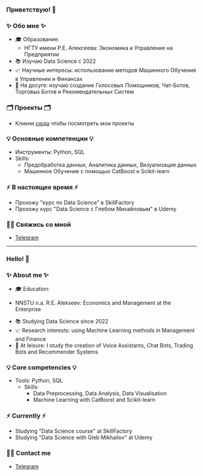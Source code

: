 ### Приветствую! 👋

### ✨ Обо мне ✨ 
* 🎓 Образование:
  - НГТУ имени Р.Е. Алексеева: Экономика и Управление на Предприятии
* 📚 Изучаю Data Science с 2022
* 📈 Научные интересы: использование методов Машинного Обучения в Управлении и Финансах
* 🔎 На досуге: изучаю создание Голосовых Помощников, Чат-Ботов, Торговых Ботов и Рекомендательных Систем

### 🗂️ Проекты 🗂️

* Кликни [сюда](https://github.com/Niko-NN/sf_data_science) чтобы посмотреть мои проекты

### 💡 Основные компетенции 💡
- Инструменты: Python, SQL
- Skills: 
    * Предобработка данных, Аналитика данных, Визуализация данных
    * Машинное Обучение с помощью CatBoost и Scikit-learn

### ⚡️ В настоящее время ⚡️
- Прохожу "курс по Data Science" в SkillFactory
- Прохожу курс "Data Science с Глебом Михайловым" в Udemy

### 🙌🏻 Свяжись со мной
- [Telegram](https://t.me/N1ko_NN)

---

### Hello! 👋

### ✨ About me ✨ 
* 🎓 Education:
 - NNSTU n.a. R.E. Alekseev: Economics and Management at the Enterprise
* 📚 Studying Data Science since 2022
* 📈 Research interests: using Machine Learning methods in Management and Finance
* 🔎 At leisure: I study the creation of Voice Assistants, Chat Bots, Trading Bots and Recommender Systems

### 💡 Core competencies 💡
- Tools: Python, SQL
  - Skills:
    * Data Preprocessing, Data Analysis, Data Visualisation
    * Machine Learning with CatBoost and Scikit-learn


### ⚡️ Currently ⚡️
- Studying "Data Science course" at SkillFactory
- Studying "Data Science with Gleb Mikhailov" at Udemy

### 🙌🏻 Contact me
- [Telegram](https://t.me/N1ko_NN)
